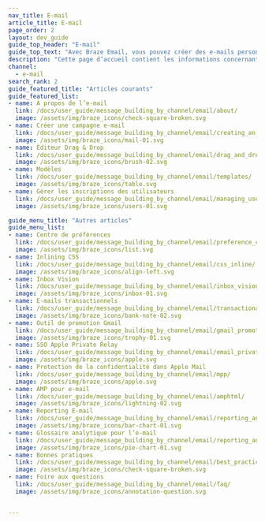 ```yaml
---
nav_title: E-mail
article_title: E-mail
page_order: 2
layout: dev_guide
guide_top_header: "E-mail"
guide_top_text: "Avec Braze Email, vous pouvez créer des e-mails personnalisés sur mesure dans des campagnes ou dans Canvas pour capter rapidement l’attention de votre utilisateur. Consultez les articles suivants pour en savoir plus."
description: "Cette page d’accueil contient les informations concernant l’e-mail de Braze. Ici, vous pouvez apprendre à créer une campagne par e-mail, à utiliser l’éditeur Drag & Drop, à gérer les abonnements des utilisateurs, le centre de préférences, etc."
channel:
  - e-mail
search_rank: 2
guide_featured_title: "Articles courants"
guide_featured_list:
- name: À propos de l’e-mail
  link: /docs/user_guide/message_building_by_channel/email/about/
  image: /assets/img/braze_icons/check-square-broken.svg
- name: Créer une campagne e-mail
  link: /docs/user_guide/message_building_by_channel/email/creating_an_email_campaign/
  image: /assets/img/braze_icons/mail-01.svg
- name: Éditeur Drag & Drop
  link: /docs/user_guide/message_building_by_channel/email/drag_and_drop/
  image: /assets/img/braze_icons/brush-02.svg
- name: Modèles
  link: /docs/user_guide/message_building_by_channel/email/templates/
  image: /assets/img/braze_icons/table.svg
- name: Gérer les inscriptions des utilisateurs
  link: /docs/user_guide/message_building_by_channel/email/managing_user_subscriptions/
  image: /assets/img/braze_icons/users-01.svg

guide_menu_title: "Autres articles"
guide_menu_list:
- name: Centre de préférences
  link: /docs/user_guide/message_building_by_channel/email/preference_center/
  image: /assets/img/braze_icons/list.svg
- name: Inlining CSS
  link: /docs/user_guide/message_building_by_channel/email/css_inline/
  image: /assets/img/braze_icons/align-left.svg
- name: Inbox Vision
  link: /docs/user_guide/message_building_by_channel/email/inbox_vision/
  image: /assets/img/braze_icons/inbox-01.svg
- name: E-mails transactionnels
  link: /docs/user_guide/message_building_by_channel/email/transactional_message_api_campaign/
  image: /assets/img/braze_icons/bank-note-02.svg
- name: Outil de promotion Gmail
  link: /docs/user_guide/message_building_by_channel/email/gmail_promotions_tab/
  image: /assets/img/braze_icons/trophy-01.svg
- name: SSO Apple Private Relay
  link: /docs/user_guide/message_building_by_channel/email/email_private_relay_apple_sso/
  image: /assets/img/braze_icons/apple.svg
- name: Protection de la confidentialité dans Apple Mail
  link: /docs/user_guide/message_building_by_channel/email/mpp/
  image: /assets/img/braze_icons/apple.svg
- name: AMP pour e-mail
  link: /docs/user_guide/message_building_by_channel/email/amphtml/
  image: /assets/img/braze_icons/lightning-02.svg
- name: Reporting E-mail
  link: /docs/user_guide/message_building_by_channel/email/reporting_and_analytics/email_reporting/
  image: /assets/img/braze_icons/bar-chart-01.svg
- name: Glossaire analytique pour l’e-mail
  link: /docs/user_guide/message_building_by_channel/email/reporting_and_analytics/analytics_glossary/
  image: /assets/img/braze_icons/pie-chart-01.svg
- name: Bonnes pratiques
  link: /docs/user_guide/message_building_by_channel/email/best_practices/
  image: /assets/img/braze_icons/check-square-broken.svg
- name: Foire aux questions
  link: /docs/user_guide/message_building_by_channel/email/faq/
  image: /assets/img/braze_icons/annotation-question.svg


---
```


<br><br>
